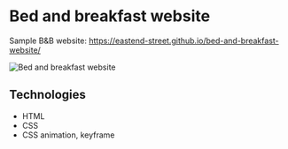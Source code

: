 # Bed and breakfast website
Sample B&B website: https://eastend-street.github.io/bed-and-breakfast-website/

![Bed and breakfast website](https://user-images.githubusercontent.com/43656115/63135941-a406ad00-bf84-11e9-8cdb-895682305da3.png)

## Technologies
- HTML
- CSS
- CSS animation, keyframe